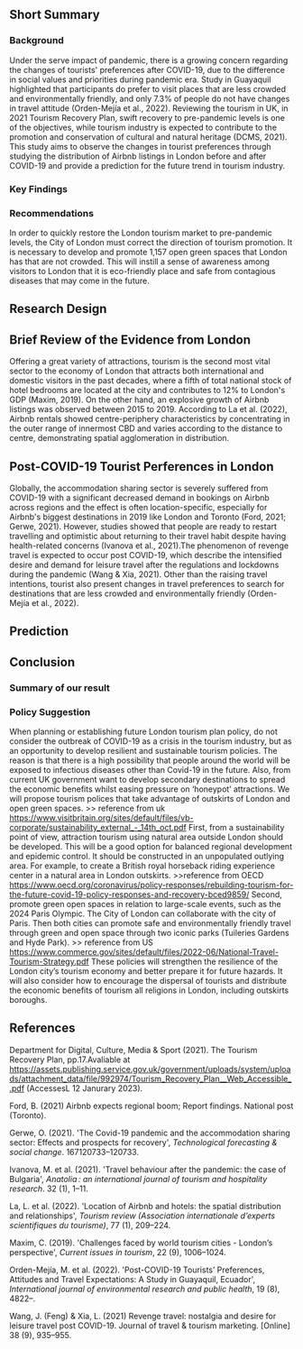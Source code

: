 ## Short Summary
### Background 

Under the serve impact of pandemic, there is a growing concern regarding the changes of tourists' preferences after COVID-19, due to the difference in social values and priorities during pandemic era. Study in Guayaquil highlighted that participants do prefer to visit places that are less crowded and environmentally friendly, and only 7.3% of people do not have changes in travel attitude (Orden-Mejía et al., 2022). Reviewing the tourism in UK, in 2021 Tourism Recovery Plan, swift recovery to pre-pandemic levels is one of the objectives, while tourism industry is expected to contribute to the promotion and conservation of cultural and natural heritage (DCMS, 2021). This study aims to observe the changes in tourist preferences through studying the distribution of Airbnb listings in London before and after COVID-19 and provide a prediction for the future trend in tourism industry.

### Key Findings

### Recommendations
In order to quickly restore the London tourism market to pre-pandemic levels, the City of London must correct the direction of tourism promotion. It is necessary to develop and promote 1,157 open green spaces that London has that are not crowded. This will instill a sense of awareness among visitors to London that it is eco-friendly place and safe from contagious diseases that may come in the future.

## Research Design 


## Brief Review of the Evidence from London

Offering a great variety of attractions, tourism is the second most vital sector to the economy of London that attracts both international and domestic visitors in the past decades, where a fifth of total national stock of hotel bedrooms are located at the city and contributes to 12% to London's GDP (Maxim, 2019). On the other hand, an explosive growth of Airbnb listings was observed between 2015 to 2019. According to La et al. (2022), Airbnb rentals showed centre-periphery characteristics by concentrating in the outer range of innermost CBD and varies according to the distance to centre, demonstrating spatial agglomeration in distribution. 


## Post-COVID-19 Tourist Perferences in London

Globally, the accommodation sharing sector is severely suffered from COVID-19 with a significant decreased demand in bookings on Airbnb across regions and the effect is often location-specific, especially for Airbnb's biggest destinations in 2019 like London and Toronto (Ford, 2021; Gerwe, 2021). However, studies showed that people are ready to restart travelling and optimistic about returning to their travel habit despite having health-related concerns (Ivanova et al., 2021).The phenomenon of revenge travel is expected to occur post COVID-19, which describe the intensified desire and demand for leisure travel after the regulations and lockdowns during the pandemic (Wang & Xia, 2021). Other than the raising travel intentions, tourist also present changes in travel preferences to search for destinations that are less crowded and environmentally friendly (Orden-Mejía et al., 2022). 

## Prediction

## Conclusion

### Summary of our result 

### Policy Suggestion 

When planning or establishing future London tourism plan policy, do not consider the outbreak of COVID-19 as a crisis in the tourism industry, but as an opportunity to develop resilient and sustainable tourism policies. The reason is that there is a high possibility that people around the world will be exposed to infectious diseases other than Covid-19 in the future. Also, from current UK government want to develop secondary destinations to spread the economic benefits whilst easing pressure on ‘honeypot’ attractions. We will propose tourism polices that take advantage of outskirts of London and open green spaces.  >> reference from uk https://www.visitbritain.org/sites/default/files/vb-corporate/sustainability_external_-_14th_oct.pdf
First, from a sustainability point of view, attraction tourism using natural area outside London should be developed. This will be a good option for balanced regional development and epidemic control. It should be constructed in an unpopulated outlying area. For example, to create a British royal horseback riding experience center in a natural area in London outskirts.  >>reference from OECD https://www.oecd.org/coronavirus/policy-responses/rebuilding-tourism-for-the-future-covid-19-policy-responses-and-recovery-bced9859/
Second, promote green open spaces in relation to large-scale events, such as the 2024 Paris Olympic. The City of London can collaborate with the city of Paris. Then both cities can promote safe and environmentally friendly travel through green and open space through two iconic parks (Tuileries Gardens and Hyde Park). >> reference from US 
https://www.commerce.gov/sites/default/files/2022-06/National-Travel-Tourism-Strategy.pdf
These policies will strengthen the resilience of the London city’s tourism economy and better prepare it for future hazards. It will also consider how to encourage the dispersal of tourists and distribute the economic benefits of tourism all religions in London, including outskirts boroughs.

## References
Department for Digital, Culture, Media & Sport (2021). The Tourism Recovery Plan, pp.17.Avaliable at https://assets.publishing.service.gov.uk/government/uploads/system/uploads/attachment_data/file/992974/Tourism_Recovery_Plan__Web_Accessible_.pdf (AccessesL 12 Janurary 2023).

Ford, B. (2021) Airbnb expects regional boom; Report findings. National post (Toronto).

Gerwe, O. (2021). 'The Covid-19 pandemic and the accommodation sharing sector: Effects and prospects for recovery', _Technological forecasting & social change_. 167120733–120733.

Ivanova, M. et al. (2021). 'Travel behaviour after the pandemic: the case of Bulgaria', _Anatolia : an international journal of tourism and hospitality research_. 32 (1), 1–11.

La, L. et al. (2022). 'Location of Airbnb and hotels: the spatial distribution and relationships', _Tourism review (Association internationale d’experts scientifiques du tourisme)_, 77 (1), 209–224.

Maxim, C. (2019). 'Challenges faced by world tourism cities - London’s perspective', _Current issues in tourism_, 22 (9), 1006–1024.

Orden-Mejía, M. et al. (2022). 'Post-COVID-19 Tourists’ Preferences, Attitudes and Travel Expectations: A Study in Guayaquil, Ecuador', _International journal of environmental research and public health_, 19 (8), 4822–.

Wang, J. (Feng) & Xia, L. (2021) Revenge travel: nostalgia and desire for leisure travel post COVID-19. Journal of travel & tourism marketing. [Online] 38 (9), 935–955.
